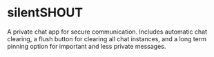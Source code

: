 # silentSHOUT
A private chat app for secure communication. Includes automatic chat clearing, a flush button for clearing all chat instances, and a long term pinning option for important and less private messages.
